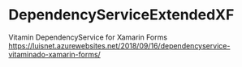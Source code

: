 # DependencyServiceExtendedXF
Vitamin DependencyService for Xamarin Forms
https://luisnet.azurewebsites.net/2018/09/16/dependencyservice-vitaminado-xamarin-forms/
